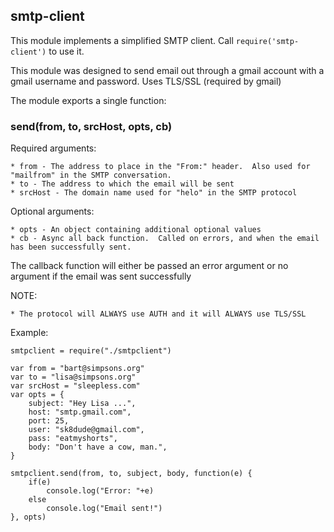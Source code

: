 ## smtp-client

This module implements a simplified SMTP client.
Call `require('smtp-client')` to use it.

This module was designed to send email out through a gmail account with
a gmail username and password.  Uses TLS/SSL (required by gmail)

The module exports a single function:

### send(from, to, srcHost, opts, cb)

Required arguments:

	* from - The address to place in the "From:" header.  Also used for "mailfrom" in the SMTP conversation.
	* to - The address to which the email will be sent
	* srcHost - The domain name used for "helo" in the SMTP protocol

Optional arguments:

	* opts - An object containing additional optional values
	* cb - Async all back function.  Called on errors, and when the email has been successfully sent.

The callback function will either be passed an error argument or no argument if the email was
sent successfully

NOTE: 
	
	* The protocol will ALWAYS use AUTH and it will ALWAYS use TLS/SSL 

Example: 

	smtpclient = require("./smtpclient")

	var from = "bart@simpsons.org"
	var to = "lisa@simpsons.org"
	var srcHost = "sleepless.com"
	var opts = {
		subject: "Hey Lisa ...",
		host: "smtp.gmail.com",
		port: 25,
		user: "sk8dude@gmail.com",
		pass: "eatmyshorts",
		body: "Don't have a cow, man.",
	}

	smtpclient.send(from, to, subject, body, function(e) {
		if(e) 
			console.log("Error: "+e)
		else
			console.log("Email sent!")
	}, opts)


